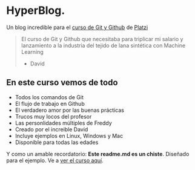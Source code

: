 # HyperBlog.

Un blog incredible para el [curso de Git y Github](https://platzi.com/cursos/git-github/ "curso de Git y Github") de [Platzi](https://platzi.com/ "Platzi")
>El curso de Git y Github que necesitaba para triplicar mi salario y lanzamiento a la industria del tejido de lana sintética con Machine Learning
> - David

## En este curso vemos de todo
* Todos los comandos de Git
* El flujo de trabajo en Github
* El verdadero amor por las buenas prácticas
* Trucos muy locos del profesor
* Las personlidades múltiples de Freddy
* Creado por el increible David
* Incluye ejemplos en Linux, Windows y Mac
* Disponible para todas las edades

Y como un amable recordatorio: **Este readme.md es un chiste**. Diseñado para el ejemplo. Ve a [ver el curso aquí](https://platzi.com/cursos/git-github/ "ver el curso aquí").
